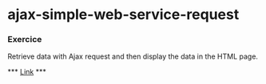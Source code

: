 # ajax-simple-web-service-request


### Exercice


Retrieve data with Ajax request and then display the data in the HTML page.

*** [Link](https://jptsr.github.io/ajax-simple-web-service-request/) ***
